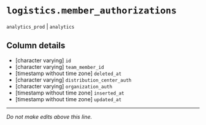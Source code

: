 # `logistics.member_authorizations`
`analytics_prod` | `analytics`

## Column details
* [character varying] `id`
* [character varying] `team_member_id`
* [timestamp without time zone] `deleted_at`
* [character varying] `distribution_center_auth`
* [character varying] `organization_auth`
* [timestamp without time zone] `inserted_at`
* [timestamp without time zone] `updated_at`

-------------------------------------------------------------------------------
*Do not make edits above this line.*
